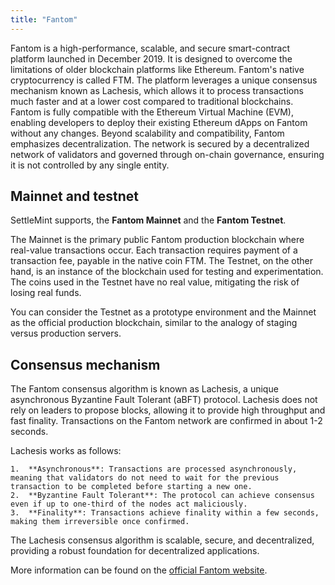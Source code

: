 ```yaml
---
title: "Fantom"
---
```


Fantom is a high-performance, scalable, and secure smart-contract platform
launched in December 2019. It is designed to overcome the limitations of older
blockchain platforms like Ethereum. Fantom's native cryptocurrency is called
FTM. The platform leverages a unique consensus mechanism known as Lachesis,
which allows it to process transactions much faster and at a lower cost compared
to traditional blockchains. Fantom is fully compatible with the Ethereum Virtual
Machine (EVM), enabling developers to deploy their existing Ethereum dApps on
Fantom without any changes. Beyond scalability and compatibility, Fantom
emphasizes decentralization. The network is secured by a decentralized network
of validators and governed through on-chain governance, ensuring it is not
controlled by any single entity.

## Mainnet and testnet

SettleMint supports, the **Fantom Mainnet** and the **Fantom Testnet**.

The Mainnet is the primary public Fantom production blockchain where real-value
transactions occur. Each transaction requires payment of a transaction fee,
payable in the native coin FTM. The Testnet, on the other hand, is an instance
of the blockchain used for testing and experimentation. The coins used in the
Testnet have no real value, mitigating the risk of losing real funds.

You can consider the Testnet as a prototype environment and the Mainnet as the
official production blockchain, similar to the analogy of staging versus
production servers.

## Consensus mechanism

The Fantom consensus algorithm is known as Lachesis, a unique asynchronous
Byzantine Fault Tolerant (aBFT) protocol. Lachesis does not rely on leaders to
propose blocks, allowing it to provide high throughput and fast finality.
Transactions on the Fantom network are confirmed in about 1-2 seconds.

Lachesis works as follows:

    1.	**Asynchronous**: Transactions are processed asynchronously, meaning that validators do not need to wait for the previous transaction to be completed before starting a new one.
    2.	**Byzantine Fault Tolerant**: The protocol can achieve consensus even if up to one-third of the nodes act maliciously.
    3.	**Finality**: Transactions achieve finality within a few seconds, making them irreversible once confirmed.

The Lachesis consensus algorithm is scalable, secure, and decentralized,
providing a robust foundation for decentralized applications.

More information can be found on the
[official Fantom website](https://fantom.foundation/).
